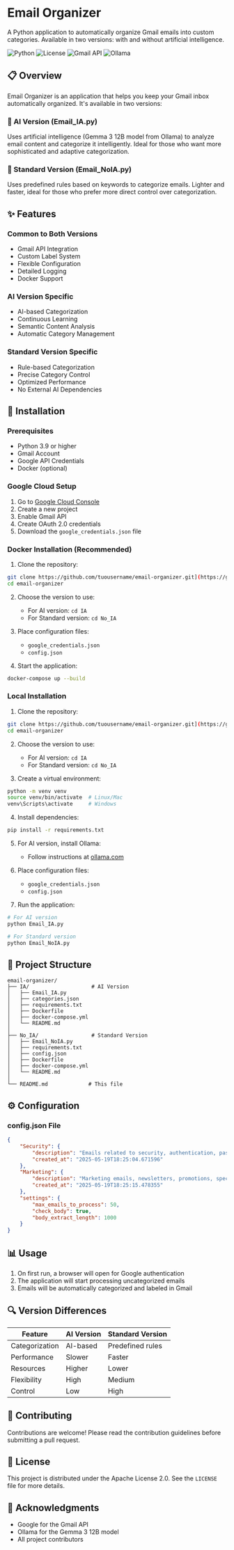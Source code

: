# Email Organizer

A Python application to automatically organize Gmail emails into custom categories. Available in two versions: with and without artificial intelligence.

![Python](https://img.shields.io/badge/Python-3.9+-blue.svg)
![License](https://img.shields.io/badge/License-Apache%202.0-blue.svg)
![Gmail API](https://img.shields.io/badge/Gmail-API-red.svg)
![Ollama](https://img.shields.io/badge/Ollama-Gemma3:12b-orange.svg)

## 📋 Overview

Email Organizer is an application that helps you keep your Gmail inbox automatically organized. It's available in two versions:

### 🤖 AI Version (Email_IA.py)
Uses artificial intelligence (Gemma 3 12B model from Ollama) to analyze email content and categorize it intelligently. Ideal for those who want more sophisticated and adaptive categorization.

### 📝 Standard Version (Email_NoIA.py)
Uses predefined rules based on keywords to categorize emails. Lighter and faster, ideal for those who prefer more direct control over categorization.

## ✨ Features

### Common to Both Versions
- Gmail API Integration
- Custom Label System
- Flexible Configuration
- Detailed Logging
- Docker Support

### AI Version Specific
- AI-based Categorization
- Continuous Learning
- Semantic Content Analysis
- Automatic Category Management

### Standard Version Specific
- Rule-based Categorization
- Precise Category Control
- Optimized Performance
- No External AI Dependencies

## 🚀 Installation

### Prerequisites
- Python 3.9 or higher
- Gmail Account
- Google API Credentials
- Docker (optional)

### Google Cloud Setup
1. Go to [Google Cloud Console](https://console.cloud.google.com)
2. Create a new project
3. Enable Gmail API
4. Create OAuth 2.0 credentials
5. Download the `google_credentials.json` file

### Docker Installation (Recommended)

1. Clone the repository:
```bash
git clone https://github.com/tuousername/email-organizer.git](https://github.com/fdemusso/EmailOrganizer.git
cd email-organizer
```

2. Choose the version to use:
   - For AI version: `cd IA`
   - For Standard version: `cd No_IA`

3. Place configuration files:
   - `google_credentials.json`
   - `config.json`

4. Start the application:
```bash
docker-compose up --build
```

### Local Installation

1. Clone the repository:
```bash
git clone https://github.com/tuousername/email-organizer.git](https://github.com/fdemusso/EmailOrganizer.git
cd email-organizer
```

2. Choose the version to use:
   - For AI version: `cd IA`
   - For Standard version: `cd No_IA`

3. Create a virtual environment:
```bash
python -m venv venv
source venv/bin/activate  # Linux/Mac
venv\Scripts\activate     # Windows
```

4. Install dependencies:
```bash
pip install -r requirements.txt
```

5. For AI version, install Ollama:
   - Follow instructions at [ollama.com](https://ollama.com)

6. Place configuration files:
   - `google_credentials.json`
   - `config.json`

7. Run the application:
```bash
# For AI version
python Email_IA.py

# For Standard version
python Email_NoIA.py
```

## 📁 Project Structure

```
email-organizer/
├── IA/                    # AI Version
│   ├── Email_IA.py
│   ├── categories.json
│   ├── requirements.txt
│   ├── Dockerfile
│   ├── docker-compose.yml
│   └── README.md
│
├── No_IA/                 # Standard Version
│   ├── Email_NoIA.py
│   ├── requirements.txt
│   ├── config.json
│   ├── Dockerfile
│   ├── docker-compose.yml
│   └── README.md
│
└── README.md             # This file
```

## ⚙️ Configuration

### config.json File
```json
{
    "Security": {
        "description": "Emails related to security, authentication, passwords, access and data protection",
        "created_at": "2025-05-19T18:25:04.671596"
    },
    "Marketing": {
        "description": "Marketing emails, newsletters, promotions, special offers and commercial communications",
        "created_at": "2025-05-19T18:25:15.478355"
    },
    "settings": {
        "max_emails_to_process": 50,
        "check_body": true,
        "body_extract_length": 1000
    }
}
```

## 📊 Usage

1. On first run, a browser will open for Google authentication
2. The application will start processing uncategorized emails
3. Emails will be automatically categorized and labeled in Gmail

## 🔍 Version Differences

| Feature | AI Version | Standard Version |
|---------|------------|------------------|
| Categorization | AI-based | Predefined rules |
| Performance | Slower | Faster |
| Resources | Higher | Lower |
| Flexibility | High | Medium |
| Control | Low | High |

## 🤝 Contributing

Contributions are welcome! Please read the contribution guidelines before submitting a pull request.

## 📝 License

This project is distributed under the Apache License 2.0. See the `LICENSE` file for more details.

## 🙏 Acknowledgments

- Google for the Gmail API
- Ollama for the Gemma 3 12B model
- All project contributors 
